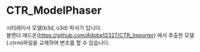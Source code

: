 # CTR_ModelPhaser
시티레이서 모델(b3d, o3d) 파서기 입니다.\
블렌더 애드온(https://github.com/Adobe12327/CTR_Importer) 에서 추출한 모델(.ctrm)파일을 교체하여 변조를 할 수 있습니다.
